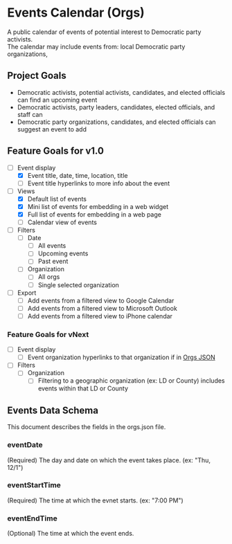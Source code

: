 # Events Calendar (Orgs)

A public calendar of events of potential interest to Democratic party activists.  
The calendar may include events from: local Democratic party organizations, 

## Project Goals

 * Democratic activists, potential activists, candidates, and elected officials can find an upcoming event
 * Democratic activists, party leaders, candidates, elected officials, and staff can
 * Democratic party organizations, candidates, and elected officials can suggest an event to add
 
## Feature Goals for v1.0
* [ ] Event display
  * [X] Event title, date, time, location, title
  * [ ] Event title hyperlinks to more info about the event
* [ ] Views
  * [X] Default list of events
  * [X] Mini list of events for embedding in a web widget
  * [X] Full list of events for embedding in a web page
  * [ ] Calendar view of events
* [ ] Filters
  * [ ] Date
    * [ ] All events
    * [ ] Upcoming events
    * [ ] Past event
  * [ ] Organization
    * [ ] All orgs
    * [ ] Single selected organization
* [ ] Export
  * [ ] Add events from a filtered view to Google Calendar
  * [ ] Add events from a filtered view to Microsoft Outlook
  * [ ] Add events from a filtered view to iPhone calendar

### Feature Goals for vNext
* [ ] Event display
  * [ ] Event organization hyperlinks to that organization if in [Orgs JSON](https://washdems-public.github.io/Data/orgs.json)
* [ ] Filters
  * [ ] Organization
    * [ ] Filtering to a geographic organization (ex: LD or County) includes events within that LD or County

## Events Data Schema
This document describes the fields in the orgs.json file.

### eventDate
(Required) The day and date on which the event takes place.  (ex: "Thu, 12/1")

### eventStartTime
(Required) The time at which the evnet starts.  (ex: "7:00 PM")

### eventEndTime
(Optional) The time at which the event ends.  
